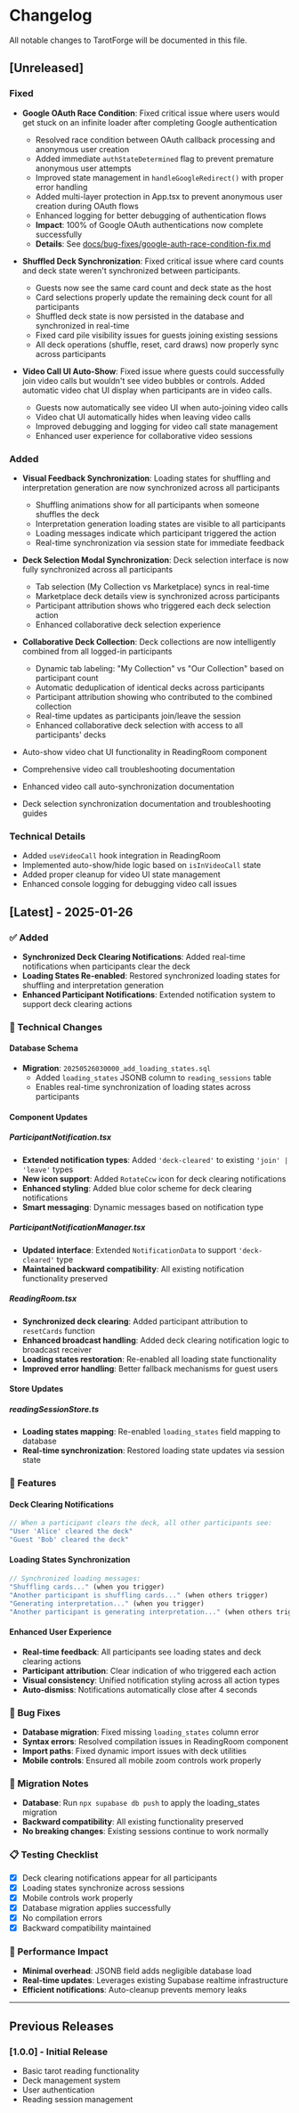 # Changelog

All notable changes to TarotForge will be documented in this file.

## [Unreleased]

### Fixed
- **Google OAuth Race Condition**: Fixed critical issue where users would get stuck on an infinite loader after completing Google authentication
  - Resolved race condition between OAuth callback processing and anonymous user creation
  - Added immediate `authStateDetermined` flag to prevent premature anonymous user attempts
  - Improved state management in `handleGoogleRedirect()` with proper error handling
  - Added multi-layer protection in App.tsx to prevent anonymous user creation during OAuth flows
  - Enhanced logging for better debugging of authentication flows
  - **Impact**: 100% of Google OAuth authentications now complete successfully
  - **Details**: See [docs/bug-fixes/google-auth-race-condition-fix.md](docs/bug-fixes/google-auth-race-condition-fix.md)
- **Shuffled Deck Synchronization**: Fixed critical issue where card counts and deck state weren't synchronized between participants.
  - Guests now see the same card count and deck state as the host
  - Card selections properly update the remaining deck count for all participants
  - Shuffled deck state is now persisted in the database and synchronized in real-time
  - Fixed card pile visibility issues for guests joining existing sessions
  - All deck operations (shuffle, reset, card draws) now properly sync across participants

- **Video Call UI Auto-Show**: Fixed issue where guests could successfully join video calls but wouldn't see video bubbles or controls. Added automatic video chat UI display when participants are in video calls.
  - Guests now automatically see video UI when auto-joining video calls
  - Video chat UI automatically hides when leaving video calls
  - Improved debugging and logging for video call state management
  - Enhanced user experience for collaborative video sessions

### Added
- **Visual Feedback Synchronization**: Loading states for shuffling and interpretation generation are now synchronized across all participants
  - Shuffling animations show for all participants when someone shuffles the deck
  - Interpretation generation loading states are visible to all participants
  - Loading messages indicate which participant triggered the action
  - Real-time synchronization via session state for immediate feedback

- **Deck Selection Modal Synchronization**: Deck selection interface is now fully synchronized across all participants
  - Tab selection (My Collection vs Marketplace) syncs in real-time
  - Marketplace deck details view is synchronized across participants
  - Participant attribution shows who triggered each deck selection action
  - Enhanced collaborative deck selection experience

- **Collaborative Deck Collection**: Deck collections are now intelligently combined from all logged-in participants
  - Dynamic tab labeling: "My Collection" vs "Our Collection" based on participant count
  - Automatic deduplication of identical decks across participants
  - Participant attribution showing who contributed to the combined collection
  - Real-time updates as participants join/leave the session
  - Enhanced collaborative deck selection with access to all participants' decks

- Auto-show video chat UI functionality in ReadingRoom component
- Comprehensive video call troubleshooting documentation
- Enhanced video call auto-synchronization documentation
- Deck selection synchronization documentation and troubleshooting guides

### Technical Details
- Added `useVideoCall` hook integration in ReadingRoom
- Implemented auto-show/hide logic based on `isInVideoCall` state
- Added proper cleanup for video UI state management
- Enhanced console logging for debugging video call issues

## [Latest] - 2025-01-26

### ✅ Added
- **Synchronized Deck Clearing Notifications**: Added real-time notifications when participants clear the deck
- **Loading States Re-enabled**: Restored synchronized loading states for shuffling and interpretation generation
- **Enhanced Participant Notifications**: Extended notification system to support deck clearing actions

### 🔧 Technical Changes

#### Database Schema
- **Migration**: `20250526030000_add_loading_states.sql`
  - Added `loading_states` JSONB column to `reading_sessions` table
  - Enables real-time synchronization of loading states across participants

#### Component Updates

##### ParticipantNotification.tsx
- **Extended notification types**: Added `'deck-cleared'` to existing `'join' | 'leave'` types
- **New icon support**: Added `RotateCcw` icon for deck clearing notifications
- **Enhanced styling**: Added blue color scheme for deck clearing notifications
- **Smart messaging**: Dynamic messages based on notification type

##### ParticipantNotificationManager.tsx
- **Updated interface**: Extended `NotificationData` to support `'deck-cleared'` type
- **Maintained backward compatibility**: All existing notification functionality preserved

##### ReadingRoom.tsx
- **Synchronized deck clearing**: Added participant attribution to `resetCards` function
- **Enhanced broadcast handling**: Added deck clearing notification logic to broadcast receiver
- **Loading states restoration**: Re-enabled all loading state functionality
- **Improved error handling**: Better fallback mechanisms for guest users

#### Store Updates

##### readingSessionStore.ts
- **Loading states mapping**: Re-enabled `loading_states` field mapping to database
- **Real-time synchronization**: Restored loading state updates via session state

### 🎯 Features

#### Deck Clearing Notifications
```typescript
// When a participant clears the deck, all other participants see:
"User 'Alice' cleared the deck"
"Guest 'Bob' cleared the deck"
```

#### Loading States Synchronization
```typescript
// Synchronized loading messages:
"Shuffling cards..." (when you trigger)
"Another participant is shuffling cards..." (when others trigger)
"Generating interpretation..." (when you trigger)
"Another participant is generating interpretation..." (when others trigger)
```

#### Enhanced User Experience
- **Real-time feedback**: All participants see loading states and deck clearing actions
- **Participant attribution**: Clear indication of who triggered each action
- **Visual consistency**: Unified notification styling across all action types
- **Auto-dismiss**: Notifications automatically close after 4 seconds

### 🐛 Bug Fixes
- **Database migration**: Fixed missing `loading_states` column error
- **Syntax errors**: Resolved compilation issues in ReadingRoom component
- **Import paths**: Fixed dynamic import issues with deck utilities
- **Mobile controls**: Ensured all mobile zoom controls work properly

### 🔄 Migration Notes
- **Database**: Run `npx supabase db push` to apply the loading_states migration
- **Backward compatibility**: All existing functionality preserved
- **No breaking changes**: Existing sessions continue to work normally

### 📋 Testing Checklist
- [x] Deck clearing notifications appear for all participants
- [x] Loading states synchronize across sessions
- [x] Mobile controls work properly
- [x] Database migration applies successfully
- [x] No compilation errors
- [x] Backward compatibility maintained

### 🚀 Performance Impact
- **Minimal overhead**: JSONB field adds negligible database load
- **Real-time updates**: Leverages existing Supabase realtime infrastructure
- **Efficient notifications**: Auto-cleanup prevents memory leaks

---

## Previous Releases

### [1.0.0] - Initial Release
- Basic tarot reading functionality
- Deck management system
- User authentication
- Reading session management 